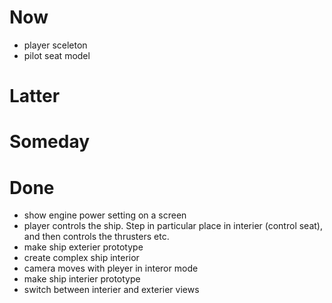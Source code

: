 # Now
- player sceleton
- pilot seat model

# Latter

# Someday

# Done
- show engine power setting on a screen
- player controls the ship. Step in particular place in interier (control seat), and then controls the thrusters etc.
- make ship exterier prototype
- create complex ship interior
- camera moves with pleyer in interor mode
- make ship interier prototype
- switch between interier and exterier views